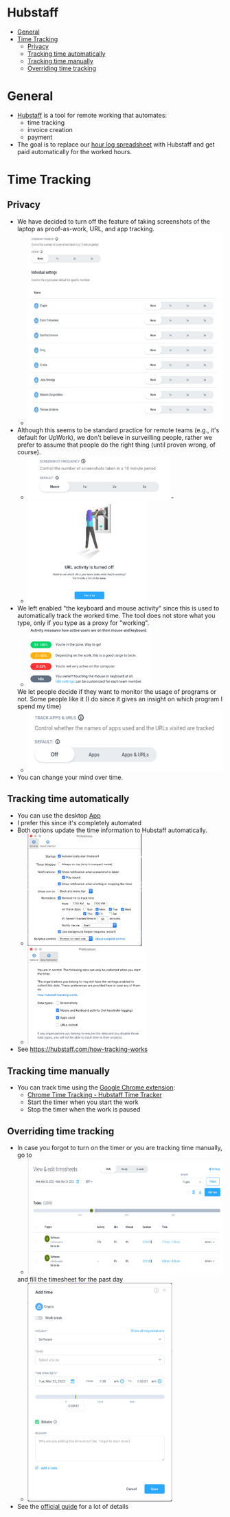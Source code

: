 # Hubstaff

<!-- toc -->

- [General](#general)
- [Time Tracking](#time-tracking)
  * [Privacy](#privacy)
  * [Tracking time automatically](#tracking-time-automatically)
  * [Tracking time manually](#tracking-time-manually)
  * [Overriding time tracking](#overriding-time-tracking)

<!-- tocstop -->

# General

- [<span class="underline">Hubstaff</span>](https://hubstaff.com/) is a tool for
  remote working that automates:
  - time tracking
  - invoice creation
  - payment
- The goal is to replace our
  [<span class="underline">hour log spreadsheet</span>](https://docs.google.com/spreadsheets/d/1oNd6ORhc94oUzg5nhNC7fQelN_PmfAv110F7lUiZsxo/edit#gid=0)
  with Hubstaff and get paid automatically for the worked hours.

# Time Tracking

## Privacy

- We have decided to turn off the feature of taking screenshots of the laptop as
  proof-as-work, URL, and app tracking.
  - <img src="Hubstaff_figs/image3.jpg" style="width:6.26772in;height:4.66667in" />
- Although this seems to be standard practice for remote teams (e.g., it's
  default for UpWork), we don't believe in surveilling people, rather we prefer
  to assume that people do the right thing (until proven wrong, of course).
  - <img src="Hubstaff_figs/image4.png" style="width:3.44034in;height:1.06338in" /> -
  - <img src="Hubstaff_figs/image7.png" style="width:2.89844in;height:2.48438in" />
- We left enabled "the keyboard and mouse activity" since this is used to
  automatically track the worked time. The tool does not store what you type,
  only if you type as a proxy for "working".
  - <img src="Hubstaff_figs/image6.png" style="width:3.01563in;height:1.45221in" />
  We let people decide if they want to monitor the usage of programs or not.
  Some people like it (I do since it gives an insight on which program I spend
  my time)
  - <img src="Hubstaff_figs/image1.png" style="width:5.15625in;height:1.51042in" />
- You can change your mind over time.

## Tracking time automatically

- You can use the desktop [<span
  class="underline">App</span>](https://app.hubstaff.com/download)
- I prefer this since it's completely automated
- Both options update the time information to Hubstaff automatically.
  - <img src="Hubstaff_figs/image2.png" style="width:2.76563in;height:2.71063in" />
  - <img src="Hubstaff_figs/image8.png" style="width:2.89272in;height:2.35938in" />
- See [<span
  class="underline">https://hubstaff.com/how-tracking-works</span>](https://hubstaff.com/how-tracking-works)

## Tracking time manually

- You can track time using the
  [<span class="underline">Google Chrome extension</span>](https://chrome.google.com/webstore/detail/hubstaff-time-tracker/mipeohjjimeknlkekbemdjbjniogbgel):
  - [<span class="underline">Chrome Time Tracking - Hubstaff Time Tracker</span>](https://www.youtube.com/watch?v=1dXfD3EJb2M)
  - Start the timer when you start the work
  - Stop the timer when the work is paused

## Overriding time tracking

- In case you forgot to turn on the timer or you are tracking time manually, go
  to
  - <img src="Hubstaff_figs/image5.png" style="width:6.26772in;height:2.80556in" />
  and fill the timesheet for the past day
  - <img src="Hubstaff_figs/image9.png" style="width:3.5049in;height:5.28646in" />
- See the
  [<span class="underline">official guide</span>](https://support.hubstaff.com/how-to-add-delete-and-edit-manual-time-entries/#:~:text=First%2C%20navigate%20to%20the%20Timesheets,of%20the%20manual%20time%20entry.)
  for a lot of details
